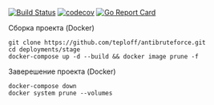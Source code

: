[![Build Status](https://travis-ci.com/teploff/antibruteforce.svg?branch=master)](https://travis-ci.com/github/teploff/antibruteforce)
[![codecov](https://codecov.io/gh/teploff/antibruteforce/branch/master/graph/badge.svg)](https://codecov.io/gh/teploff/antibruteforce)
[![Go Report Card](https://goreportcard.com/badge/github.com/teploff/antibruteforce)](https://goreportcard.com/report/github.com/teploff/antibruteforce)

Сборка проекта (Docker)
```
git clone https://github.com/teploff/antibruteforce.git
cd deployments/stage
docker-compose up -d --build && docker image prune -f 
```

Заверешение проекта (Docker)
```
docker-compose down
docker system prune --volumes
```